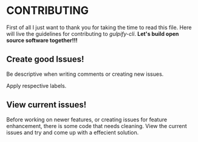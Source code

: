 # CONTRIBUTING
First of all I just want to thank you for taking the time to read this file. Here will live the guidelines for contributing to *gulpify-cli*. **Let's build open source software together!!!**

## Create good Issues!
Be descriptive when writing comments or creating new issues.

Apply respective labels.

## View current issues!
Before working on newer features, or creating issues for feature enhancement, there is some code that needs cleaning. View the current issues and try and come up with a effecient solution.
